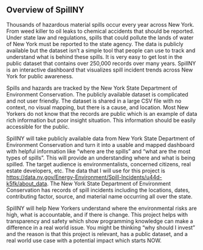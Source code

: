 ## Overview of SpillNY 

Thousands of hazardous material spills occur every year across New York. From weed killer to oil  leaks to chemical accidents that should be reported. Under state law and regulations, spills that could pollute the lands of water of New York must be reported to the state agency. The data is publicly available but the dataset isn’t a simple tool that people can use to track and understand what is behind these spills. It is very easy to get lost in the public dataset that contains over 250,000 records over many years. SpillNY is an interactive dashboard that visualizes spill incident trends across New York for public awareness. 

Spills and hazards are tracked by the New York State Department of Environment Conservation. The publicly available dataset is complicated and not user friendly. The dataset is shared in a large CSV file with no context, no visual mapping, but there is a cause, and location. Most New Yorkers do not know that the records are public which is an example of data rich information but poor insight situation. This information should be easily accessible for the public. 

SpillNY will take publicly available data from New York State Department of Environment Conservation and turn it into a usable and mapped dashboard with helpful information like “where are the spills” and “what are the most types of spills”. This will provide an understanding where and what is being spilled. The target audience is environmentalists, concerned citizens, real estate developers, etc. The data that I will use for this project is https://data.ny.gov/Energy-Environment/Spill-Incidents/u44d-k5fk/about_data. The New York State Department of Environment Conservation has records of spill incidents including the locations, dates, contributing factor, source, and material name occurring all over the state. 

SpillNY will help New Yorkers understand where the environmental risks are high, what is accountable, and if there is change. This project helps with transparency and safety which show programming knowledge can make a difference in a real world issue. You might be thinking “why should I invest” and the reason is that this project is relevant, has a public dataset, and a real world use case with a potential impact which starts NOW. 


